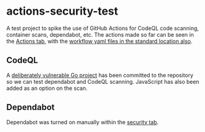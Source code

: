 # actions-security-test

A test project to spike the use of GitHub Actions for CodeQL code scanning, container scans, dependabot, etc. The actions made so far can be seen in the [Actions tab](https://github.com/sam-pritchard-kidsloop/actions-security-test/actions), with the [workflow yaml files in the standard location also](https://github.com/sam-pritchard-kidsloop/actions-security-test/tree/main/.github/workflows).

## CodeQL
A [deliberately vulnerable Go project](https://github.com/0c34/govwa) has been committed to the repository so we can test dependabot and CodeQL scanning. JavaScript has also been added as an option on the scan.

## Dependabot
Dependabot was turned on manually within the [security tab](https://github.com/sam-pritchard-kidsloop/actions-security-test/security).
